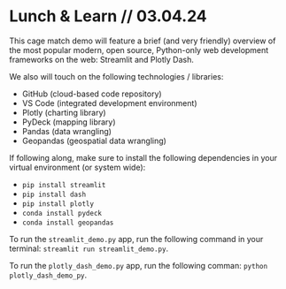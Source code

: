 # Lunch & Learn // 03.04.24

This cage match demo will feature a brief (and very friendly) overview of the most popular modern, open source, Python-only web development frameworks on the web: Streamlit and Plotly Dash.

We also will touch on the following technologies / libraries:

- GitHub (cloud-based code repository)
- VS Code (integrated development environment)
- Plotly (charting library)
- PyDeck (mapping library)
- Pandas (data wrangling)
- Geopandas (geospatial data wrangling)

If following along, make sure to install the following dependencies in your virtual environment (or system wide):

- `pip install streamlit`
- `pip install dash`
- `pip install plotly`
- `conda install pydeck`
- `conda install geopandas`

To run the `streamlit_demo.py` app, run the following command in your terminal: `streamlit run streamlit_demo.py`.

To run the `plotly_dash_demo.py` app, run the following comman: `python plotly_dash_demo_py`.
